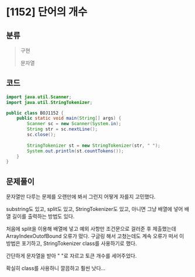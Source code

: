 # [1152] 단어의 개수

## 분류
> 구현
>
> 문자열

## 코드
```java
import java.util.Scanner;
import java.util.StringTokenizer;

public class BOJ1152 {
	public static void main(String[] args) {
		Scanner sc = new Scanner(System.in);
		String str = sc.nextLine();
		sc.close();
		
		StringTokenizer st = new StringTokenizer(str, " ");
		System.out.println(st.countTokens());
	}
}
```

## 문제풀이

문자열만 다루는 문제를 오랜만에 봐서 그런지 어떻게 자를지 고민했다.

substring도 있고, split도 있고, StringTokenizer도 있고, 아니면 그냥 배열에 넣어 배열 길이를 출력하는 방법도 있다.

처음에 split을 이용해 배열에 넣고 예외 사항만 조건문으로 걸러준 후 제출했는데 ArrayIndexOutofBound 오류가 떴다. 구글링 해서 고쳤는데도 계속 오류가 떠서 이 방법은 포기하고, StringTokenizer class를 사용하기로 했다. 

간단하게 문자열을 받아 " "로 자르고 토큰 개수를 세어주었다.

확실히 class를 사용하니 깔끔하고 훨씬 낫다...